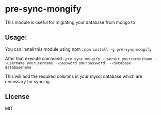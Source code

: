 # pre-sync-mongify
This module is useful for migrating your database from mongo to 


Usage:
------
You can install this module using npm : 
`npm install -g pre-sync-mongify`

After that execute command : 
`pre-sync-mongify --server yourservername --username yourusername --password yourpassword  --database databasename`

This will add the required columns in your mysql database which are necessary for syncing.


## License
MIT
 
